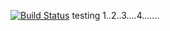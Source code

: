 [![Build Status](https://jenkins.ci.cloudbees.com/buildStatus/icon?job=plugins/groovy-plugin)](https://jenkins.ci.cloudbees.com/job/plugins/job/groovy-plugin/)
testing 1..2..3....4.......
